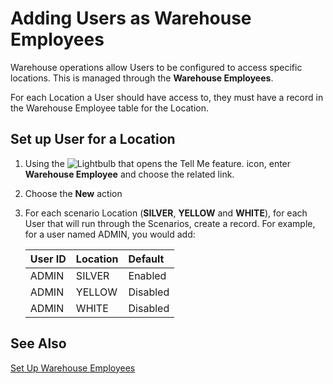 # Adding Users as Warehouse Employees

Warehouse operations allow Users to be configured to access specific locations.  This is managed through the **Warehouse Employees**.

For each Location a User should have access to, they must have a record in the Warehouse Employee table for the Location.

## Set up User for a Location

1. Using the ![Lightbulb that opens the Tell Me feature.](../media/ui-search/search_small.png "Tell me what you want to do") icon, enter **Warehouse Employee** and choose the related link.
2. Choose the **New** action
3. For each scenario Location (**SILVER**, **YELLOW** and **WHITE**), for each User that will run through the Scenarios, create a record.  For example, for a user named ADMIN, you would add:

    |User ID|Location|Default|
    |:--|:--|:--|
    |ADMIN|SILVER|Enabled|
    |ADMIN|YELLOW|Disabled|
    |ADMIN|WHITE|Disabled|

## See Also

[Set Up Warehouse Employees](warehouse-how-to-set-up-warehouse-employees.md)